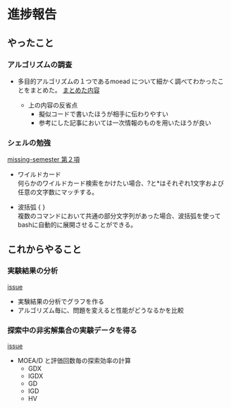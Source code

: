 # 進捗報告

## やったこと

### アルゴリズムの調査

- 多目的アルゴリズムの１つであるmoead について細かく調べてわかったことをまとめた。
[まとめた内容](https://github.com/drumehiron/MultiObjectiveOptimization/issues/14)

  - 上の内容の反省点
    - 擬似コードで書いたほうが相手に伝わりやすい
    - 参考にした記事においては一次情報のものを用いたほうが良い

### シェルの勉強  
[missing-semester 第２項](https://missing-semester-jp.github.io/2020/shell-tools/)  
  - ワイルドカード  
  何らかのワイルドカード検索をかけたい場合、?と*はそれぞれ1文字および任意の文字数にマッチする。

  - 波括弧 { }  
  複数のコマンドにおいて共通の部分文字列があった場合、波括弧を使ってbashに自動的に展開させることができる。

  ## これからやること
### 実験結果の分析
[issue](https://github.com/drumehiron/MultiObjectiveOptimization/issues/15)
-  実験結果の分析でグラフを作る
- アルゴリズム毎に、問題を変えると性能がどうなるかを比較
### 探索中の非劣解集合の実験データを得る
[issue](https://github.com/drumehiron/MultiObjectiveOptimization/issues/16)
- MOEA/D と評価回数毎の探索効率の計算
  - GDX
  - IGDX
  - GD
  - IGD
  - HV


